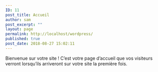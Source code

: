```yaml
---
ID: 11
post_title: Accueil
author: sam
post_excerpt: ""
layout: page
permalink: http://localhost/wordpress/
published: true
post_date: 2018-08-27 15:02:11
---
```

Bienvenue sur votre site ! C’est votre page d’accueil que vos visiteurs verront lorsqu’ils arriveront sur votre site la première fois.